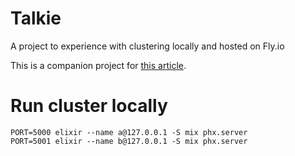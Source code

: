 # Talkie

A project to experience with clustering locally and hosted on Fly.io


This is a companion project for [this article](https://dev.to/byronsalty/clustering-with-phoenix-17-25o4).

# Run cluster locally

```
PORT=5000 elixir --name a@127.0.0.1 -S mix phx.server
PORT=5001 elixir --name b@127.0.0.1 -S mix phx.server
```
